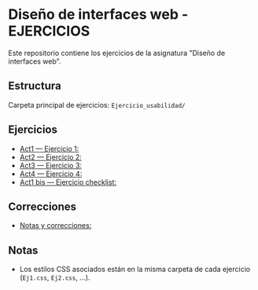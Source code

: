 # Diseño de interfaces web - EJERCICIOS

Este repositorio contiene los ejercicios de la asignatura "Diseño de interfaces web".

## Estructura
Carpeta principal de ejercicios: `Ejercicio_usabilidad/`

## Ejercicios
- [Act1 — Ejercicio 1:](Ejercicio_usabilidad/Act1/Ej1.html)
- [Act2 — Ejercicio 2:](Ejercicio_usabilidad/Act2/Ej2.html)
- [Act3 — Ejercicio 3:](Ejercicio_usabilidad/Act3/Ej3.html)
- [Act4 — Ejercicio 4:](Ejercicio_usabilidad/Act4/Ej4.html)
- [Act1 bis — Ejercicio checklist:](Checklist_Usabilidad-CGV.pdf)

## Correcciones
- [Notas y correcciones:](Ejercicio_usabilidad/Correciones_Ejercicios.md)

## Notas
- Los estilos CSS asociados están en la misma carpeta de cada ejercicio (`Ej1.css`, `Ej2.css`, ...).
